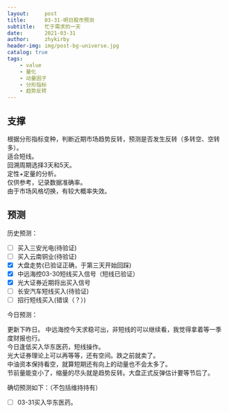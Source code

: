 ```yaml
---
layout:     post
title:      03-31-明日股市预测
subtitle:   忙于需求的一天
date:       2021-03-31
author:     zhykirby
header-img: img/post-bg-universe.jpg
catalog: true
tags:
    - value
    - 量化
    - 动量因子
    - 分形指标
    - 趋势反转
---
```


## 支撑

根据分形指标变种，判断近期市场趋势反转，预测是否发生反转（多转空、空转多）。  
适合短线。  
回溯周期选择3天和5天。  
定性+定量的分析。  
仅供参考，记录数据准确率。  
由于市场风格切换，有较大概率失效。  

## 预测

历史预测：  

- [ ] 买入三安光电(待验证)
- [ ] 买入云南铜业(待验证)
- [x] 大盘走势(已验证正确，于第三天开始回踩)
- [x] 中远海控03-30短线买入信号（短线已验证）
- [x] 光大证券近期将出买入信号
- [ ] 长安汽车短线买入(待验证)
- [ ] 招行短线买入(错误（？）)

今日预测：  

更新下昨日。
中远海控今天求稳可出，非短线的可以继续看，我觉得拿着等一季度财报也行。  
今日逢低买入华东医药，短线操作。  
光大证券理论上可以再等等，还有空间。跌之前就卖了。  
中油资本保持看空，就算短期还有向上的动量也不会太多了。  
节前量能变小了，缩量的尽头就是趋势反转。大盘正式反弹估计要等节后了。    


确切预测如下：（不包括维持持有）  

- [ ] 03-31买入华东医药。



